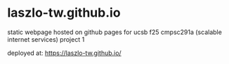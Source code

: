 # laszlo-tw.github.io
static webpage hosted on github pages for ucsb f25 cmpsc291a (scalable internet services) project 1

deployed at: https://laszlo-tw.github.io/
